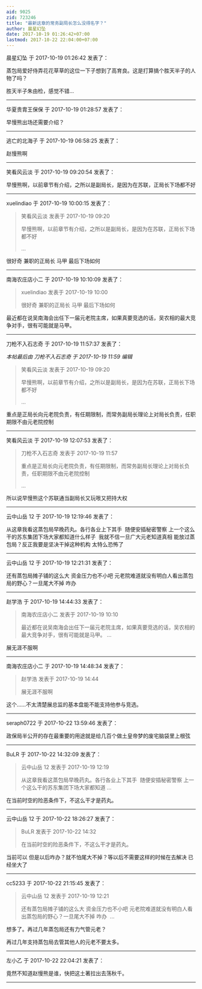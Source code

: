 ```yaml
---
aid: 9025
zid: 723246
title: "最新这章的常务副局长怎么没得名字？"
author: 晨星幻坠
date: 2017-10-19 01:26:42+07:00
lastmod: 2017-10-22 22:04:00+07:00
---
```


晨星幻坠 于 2017-10-19 01:26:42 发表了：

蒸包局爱好侍弄花花草草的这位一下子想到了高育良。这是打算搞个胜天半子的人物了吗？

胜天半子朱由检，感觉不错…

---

华夏贵胄王保保 于 2017-10-19 01:28:57 发表了：

早慢熊出场还需要介绍？

---

逃亡的北海子 于 2017-10-19 06:58:25 发表了：

赵慢熊啊

---

笑看风云淡 于 2017-10-19 09:20:54 发表了：

早慢熊啊，以前章节有介绍，之所以是副局长，是因为在苏联，正局长下场都不好

---

xuelindiao 于 2017-10-19 10:00:15 发表了：

> 笑看风云淡 发表于 2017-10-19 09:20
>
> 早慢熊啊，以前章节有介绍，之所以是副局长，是因为在苏联，正局长下场都不好
>
> ...

很好奇 兼职的正局长 马甲 最后下场如何

---

南海农庄店小二 于 2017-10-19 10:10:09 发表了：

> xuelindiao 发表于 2017-10-19 10:00
>
> 很好奇 兼职的正局长 马甲 最后下场如何

最近都在说吴南海会出任下一届元老院主席，如果真要竞选的话，吴农相的最大竞争对手，很有可能就是马甲。

---

刀枪不入石志奇 于 2017-10-19 11:57:37 发表了：

_本帖最后由 刀枪不入石志奇 于 2017-10-19 11:59 编辑_

> 笑看风云淡 发表于 2017-10-19 09:20
>
> 早慢熊啊，以前章节有介绍，之所以是副局长，是因为在苏联，正局长下场都不好
>
> ...

重点是正局长向元老院负责，有任期限制，而常务副局长理论上对局长负责，任职期限不由元老院控制

---

笑看风云淡 于 2017-10-19 12:07:53 发表了：

> 刀枪不入石志奇 发表于 2017-10-19 11:57
>
> 重点是正局长向元老院负责，有任期限制，而常务副局长理论上对局长负责，任职期限不由元老院控制
>
> ...

所以说早慢熊这个苏联通当副局长又玩哏又把持大权

---

云中山岳 12 于 2017-10-19 12:19:46 发表了：

从这章我看这蒸包局早晚药丸。各行各业上下其手&nbsp;&nbsp;随便安插秘密警察 上一个这么干的苏东集团下场大家都知道什么样子&nbsp;&nbsp;我就不信一旦广大元老知道真相 能放过蒸包局？反正我要是坚决干掉这种机构 太特么恐怖了

---

云中山岳 12 于 2017-10-19 12:21:31 发表了：

还有蒸包局摊子铺的这么大 资金压力也不小吧 元老院难道就没有明白人看出蒸包局的野心？一旦尾大不掉 咋办

---

赵学浩 于 2017-10-19 14:44:33 发表了：

> 南海农庄店小二 发表于 2017-10-19 10:10
>
> 最近都在说吴南海会出任下一届元老院主席，如果真要竞选的话，吴农相的最大竞争对手，很有可能就是马甲。 ...

展无涯不服啊

---

南海农庄店小二 于 2017-10-19 14:48:34 发表了：

> 赵学浩 发表于 2017-10-19 14:44
>
> 展无涯不服啊

这个……不太清楚展总监的基本盘能不能支持他参与竞选。

---

seraph0722 于 2017-10-22 13:59:46 发表了：

政保局半公开的存在最重要的用途就是给几百个做土皇帝梦的废宅脑袋里上根弦

---

BuLR 于 2017-10-22 14:32:09 发表了：

> 云中山岳 12 发表于 2017-10-19 12:19
>
> 从这章我看这蒸包局早晚药丸。各行各业上下其手&nbsp;&nbsp;随便安插秘密警察 上一个这么干的苏东集团下场大家都知道 ...

在当前时空的险恶条件下，不这么干才是药丸。

---

云中山岳 12 于 2017-10-22 18:26:27 发表了：

> BuLR 发表于 2017-10-22 14:32
>
> 在当前时空的险恶条件下，不这么干才是药丸。

当前可以 但是以后咋办？就不怕尾大不掉？等以后不需要这样的时候在去解决 已经坐大了

---

cc5233 于 2017-10-22 21:15:45 发表了：

> 云中山岳 12 发表于 2017-10-19 12:21
>
> 还有蒸包局摊子铺的这么大 资金压力也不小吧 元老院难道就没有明白人看出蒸包局的野心？一旦尾大不掉 咋办&nbsp;&nbsp;...

想多了。再过几年蒸包局还有力气管元老？

再过几年支持蒸包局去管其他人的元老不要太多。

---

左小乙 于 2017-10-22 22:04:21 发表了：

竟然不知道赵慢熊是谁，快把这土著拉出去荡秋千。

---
